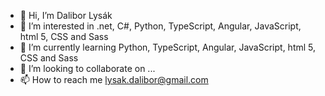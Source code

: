 - 👋 Hi, I’m Dalibor Lysák
- 👀 I’m interested in .net, C#, Python, TypeScript, Angular, JavaScript, html 5, CSS and Sass
- 🌱 I’m currently learning Python, TypeScript, Angular, JavaScript, html 5, CSS and Sass
- 💞️ I’m looking to collaborate on ...
- 📫 How to reach me lysak.dalibor@gmail.com

<!---
DaliborLysak/DaliborLysak is a ✨ special ✨ repository because its `README.md` (this file) appears on your GitHub profile.
You can click the Preview link to take a look at your changes.
--->
